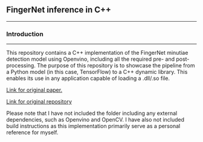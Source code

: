 ## FingerNet inference in C++
---

### Introduction
---

This repository contains a C++ implementation of the FingerNet minutiae detection model using Openvino, including all the required pre- and post-processing. The purpose of this repository is to showcase the pipeline from a Python model (in this case, TensorFlow) to a C++ dynamic library. This enables its use in any application capable of loading a .dll/.so file.

[Link for original paper.](https://arxiv.org/abs/1709.02228)

[Link for original repository](https://github.com/592692070/FingerNet)

Please note that I have not included the folder including any external dependencies, such as Openvino and OpenCV. I have also not included build instructions as this implementation primarily serve as a personal reference for myself.


